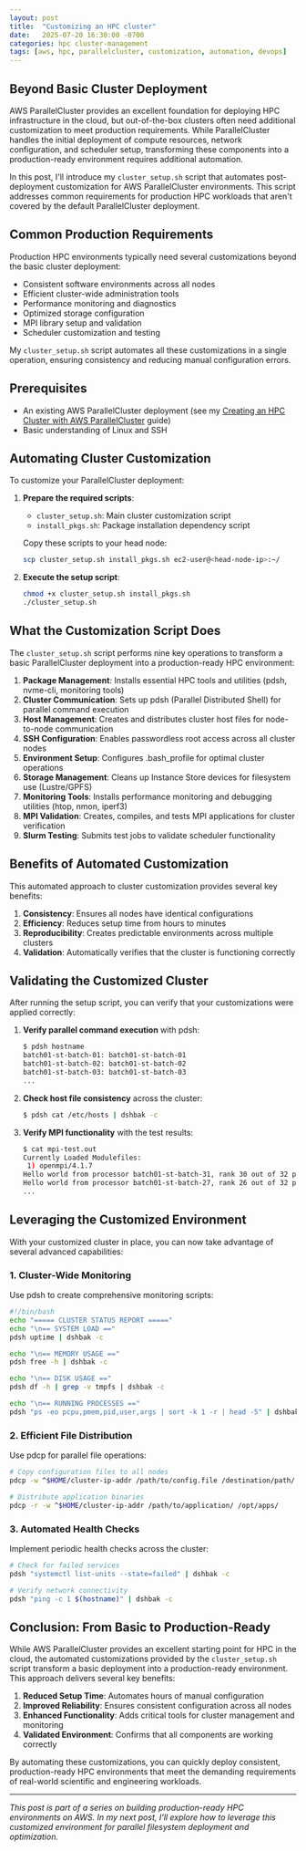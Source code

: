 ```yaml
---
layout: post
title:  "Customizing an HPC cluster" 
date:   2025-07-20 16:30:00 -0700
categories: hpc cluster-management
tags: [aws, hpc, parallelcluster, customization, automation, devops]
---
```


## Beyond Basic Cluster Deployment

AWS ParallelCluster provides an excellent foundation for deploying HPC infrastructure in the cloud, but out-of-the-box clusters often need additional customization to meet production requirements. While ParallelCluster handles the initial deployment of compute resources, network configuration, and scheduler setup, transforming these components into a production-ready environment requires additional automation.

In this post, I'll introduce my `cluster_setup.sh` script that automates post-deployment customization for AWS ParallelCluster environments. This script addresses common requirements for production HPC workloads that aren't covered by the default ParallelCluster deployment.

## Common Production Requirements

Production HPC environments typically need several customizations beyond the basic cluster deployment:

- Consistent software environments across all nodes
- Efficient cluster-wide administration tools
- Performance monitoring and diagnostics
- Optimized storage configuration
- MPI library setup and validation
- Scheduler customization and testing

My `cluster_setup.sh` script automates all these customizations in a single operation, ensuring consistency and reducing manual configuration errors.

## Prerequisites

- An existing AWS ParallelCluster deployment (see my [Creating an HPC Cluster with AWS ParallelCluster](/aws/hpc/2025/06/15/creating-hpc-cluster-aws-parallelcluster.html) guide)
- Basic understanding of Linux and SSH

## Automating Cluster Customization

To customize your ParallelCluster deployment:

1. **Prepare the required scripts**:
   - `cluster_setup.sh`: Main cluster customization script
   - `install_pkgs.sh`: Package installation dependency script

   Copy these scripts to your head node:
   ```bash
   scp cluster_setup.sh install_pkgs.sh ec2-user@<head-node-ip>:~/
   ```

2. **Execute the setup script**:
   ```bash
   chmod +x cluster_setup.sh install_pkgs.sh
   ./cluster_setup.sh
   ```

## What the Customization Script Does

The `cluster_setup.sh` script performs nine key operations to transform a basic ParallelCluster deployment into a production-ready HPC environment:

1. **Package Management**: Installs essential HPC tools and utilities (pdsh, nvme-cli, monitoring tools)
2. **Cluster Communication**: Sets up pdsh (Parallel Distributed Shell) for parallel command execution
3. **Host Management**: Creates and distributes cluster host files for node-to-node communication
4. **SSH Configuration**: Enables passwordless root access across all cluster nodes
5. **Environment Setup**: Configures .bash_profile for optimal cluster operations
6. **Storage Management**: Cleans up Instance Store devices for filesystem use (Lustre/GPFS)
7. **Monitoring Tools**: Installs performance monitoring and debugging utilities (htop, nmon, iperf3)
8. **MPI Validation**: Creates, compiles, and tests MPI applications for cluster verification
9. **Slurm Testing**: Submits test jobs to validate scheduler functionality

## Benefits of Automated Customization

This automated approach to cluster customization provides several key benefits:

1. **Consistency**: Ensures all nodes have identical configurations
2. **Efficiency**: Reduces setup time from hours to minutes
3. **Reproducibility**: Creates predictable environments across multiple clusters
4. **Validation**: Automatically verifies that the cluster is functioning correctly

## Validating the Customized Cluster

After running the setup script, you can verify that your customizations were applied correctly:

1. **Verify parallel command execution** with pdsh:
   ```bash
   $ pdsh hostname
   batch01-st-batch-01: batch01-st-batch-01
   batch01-st-batch-02: batch01-st-batch-02
   batch01-st-batch-03: batch01-st-batch-03
   ...
   ```

2. **Check host file consistency** across the cluster:
   ```bash
   $ pdsh cat /etc/hosts | dshbak -c
   ```

3. **Verify MPI functionality** with the test results:
   ```bash
   $ cat mpi-test.out
   Currently Loaded Modulefiles:
    1) openmpi/4.1.7
   Hello world from processor batch01-st-batch-31, rank 30 out of 32 processors
   Hello world from processor batch01-st-batch-27, rank 26 out of 32 processors
   ...
   ```

## Leveraging the Customized Environment

With your customized cluster in place, you can now take advantage of several advanced capabilities:

### 1. Cluster-Wide Monitoring

Use pdsh to create comprehensive monitoring scripts:

```bash
#!/bin/bash
echo "===== CLUSTER STATUS REPORT ====="
echo "\n== SYSTEM LOAD =="
pdsh uptime | dshbak -c

echo "\n== MEMORY USAGE =="
pdsh free -h | dshbak -c

echo "\n== DISK USAGE =="
pdsh df -h | grep -v tmpfs | dshbak -c

echo "\n== RUNNING PROCESSES =="
pdsh "ps -eo pcpu,pmem,pid,user,args | sort -k 1 -r | head -5" | dshbak -c
```

### 2. Efficient File Distribution

Use pdcp for parallel file operations:

```bash
# Copy configuration files to all nodes
pdcp -w ^$HOME/cluster-ip-addr /path/to/config.file /destination/path/

# Distribute application binaries
pdcp -r -w ^$HOME/cluster-ip-addr /path/to/application/ /opt/apps/
```

### 3. Automated Health Checks

Implement periodic health checks across the cluster:

```bash
# Check for failed services
pdsh "systemctl list-units --state=failed" | dshbak -c

# Verify network connectivity
pdsh "ping -c 1 $(hostname)" | dshbak -c
```

## Conclusion: From Basic to Production-Ready

While AWS ParallelCluster provides an excellent starting point for HPC in the cloud, the automated customizations provided by the `cluster_setup.sh` script transform a basic deployment into a production-ready environment. This approach delivers several key benefits:

1. **Reduced Setup Time**: Automates hours of manual configuration
2. **Improved Reliability**: Ensures consistent configuration across all nodes
3. **Enhanced Functionality**: Adds critical tools for cluster management and monitoring
4. **Validated Environment**: Confirms that all components are working correctly

By automating these customizations, you can quickly deploy consistent, production-ready HPC environments that meet the demanding requirements of real-world scientific and engineering workloads.

---

*This post is part of a series on building production-ready HPC environments on AWS. In my next post, I'll explore how to leverage this customized environment for parallel filesystem deployment and optimization.*
